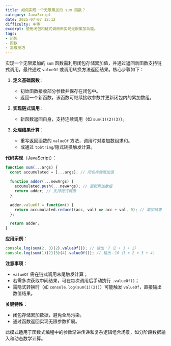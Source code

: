 ```yaml
---
title: 如何实现一个无限累加的 sum 函数？
category: JavaScript
date: 2025-07-07 12:12
difficulty: 中等
excerpt: 使用闭包和链式调用来实现无限累加功能。
tags:
- 闭包
- 函数
- 高级技巧
---
```

实现一个无限累加的 `sum` 函数需利用闭包存储累加值，并通过返回新函数支持链式调用，最终通过 `valueOf` 或调用转换方法返回结果。核心步骤如下：

1. **定义基础函数**：  
   - 初始函数接收部分参数并保存在闭包中。
   - 返回一个新函数，该函数可继续接收参数并更新闭包内的累加数组。

2. **实现链式调用**：  
   - 新函数返回自身，支持连续调用（如 `sum(1)(2)(3)`）。

3. **处理结果计算**：  
   - 重写返回函数的 `valueOf` 方法，调用时对累加数组求和。
   - 或通过 `toString`/隐式转换触发计算。

**代码实现**（JavaScript）：  
```javascript
function sum(...args) {
  const accumulated = [...args]; // 闭包存储累加值
  
  function adder(...newArgs) {
    accumulated.push(...newArgs); // 更新累加数组
    return adder; // 支持链式调用
  }

  adder.valueOf = function() {
    return accumulated.reduce((acc, val) => acc + val, 0); // 累加结果
  };

  return adder;
}
```

**应用示例**：
```javascript
console.log(sum(2, 3)(2).valueOf()); // 输出：7（2 + 3 + 2）
console.log(sum(1)(2)(3)(4).valueOf()); // 输出：10（1 + 2 + 3 + 4）
```

**注意事项**：  
- `valueOf` 需在链式调用末尾触发计算；  
- 若需多次获取中间结果，可在每次调用后手动执行 `.valueOf()`；  
- 需隐式转换时（如 `console.log(sum(1)(2))`）可能触发 `valueOf`，直接输出数值结果。

**关键特性**：
- 闭包存储累加数据，避免全局污染。
- 通过函数返回实现无限参数扩展。

此模式适用于函数式编程中的参数渐进传递和复杂逻辑组合场景，如分阶段数据输入和动态数学计算。
